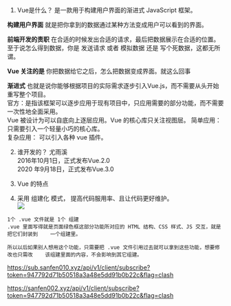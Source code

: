 1. Vue是什么？
是一款用于构建用户界面的渐进式 JavaScript 框架。  

**构建用户界面** 就是把你拿到的数据通过某种方法变成用户可以看到的界面。

**前端开发的责职** 在合适的时候发出合适的请求，最后把数据展示在合适的位置。  
至于说怎么得到数据，你是 发送请求 或者 模拟数据 还是 写个死数据，这都无所谓。  

**Vue 关注的是**  你把数据给它之后，怎么把数据变成界面。就这么回事

**渐进式**  也就是说你能够根据项目的实际需求逐步引入Vue.js，而不需要从头开始重写整个项目。  
官方：是指该框架可以逐步应用于现有项目中，只应用需要的部分功能，而不需要一次性地全面采用。  
Vue 被设计为可以自底向上逐层应用。Vue 的核心库只关注视图层。
简单应用： 只需要引入一个轻量小巧的核心库。    
复杂应用： 可以引入各种 vue 插件。  

2. 谁开发的？
尤雨溪  
2016年10月1日，正式发布Vue.2.0  
2020 年9月18日，正式发布Vue.3.0  

3. Vue 的特点  
  1. 采用 组建化 模式， 提高代码服用率、且让代码更好维护。  
![](Pasted%20image%2020230917170832.png)

    1个 .vue 文件就是 1个 组建  
    .vue 里面写得就是页面绿色框这部分功能所对应的 HTML 结构、CSS 样式、JS 交互，就是把它们封装到    一个组建里。

    所以以后如果别人想用这个功能，只需要把 .vue 文件引用过去就可以拿到这些功能，想要修改也只需改    该组建里面的内容，不会影响到其它组建。  
    
    
 https://sub.sanfen010.xyz/api/v1/client/subscribe?token=947792d71b50518a3a48e5dd91b0b22c&flag=clash
   
  


  https://sanfen002.xyz/api/v1/client/subscribe?token=947792d71b50518a3a48e5dd91b0b22c&flag=clash